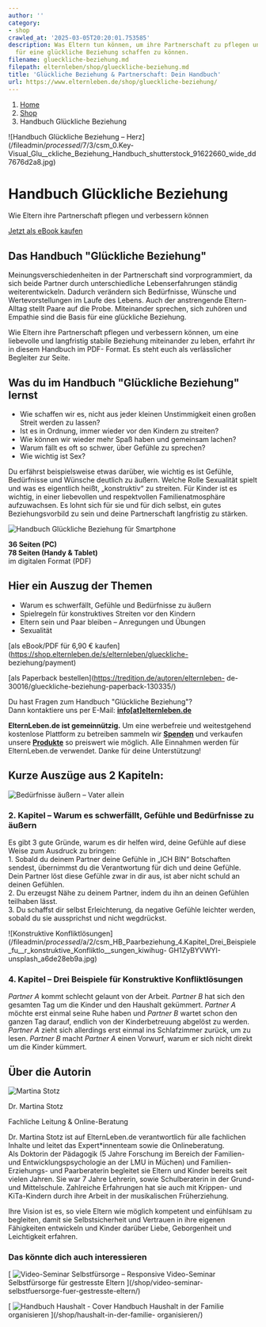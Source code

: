 ```yaml
---
author: ''
category:
- shop
crawled_at: '2025-03-05T20:20:01.753585'
description: Was Eltern tun können, um ihre Partnerschaft zu pflegen und die Basis
  für eine glückliche Beziehung schaffen zu können.
filename: glueckliche-beziehung.md
filepath: elternleben/shop/glueckliche-beziehung.md
title: 'Glückliche Beziehung & Partnerschaft: Dein Handbuch'
url: https://www.elternleben.de/shop/glueckliche-beziehung/
---
```


  1. [ Home ](/)
  2. [ Shop ](/shop)
  3. Handbuch Glückliche Beziehung

![Handbuch Glückliche Beziehung – Herz](/fileadmin/_processed_/7/3/csm_0.Key-
Visual_Glu__ckliche_Beziehung_Handbuch_shutterstock_91622660_wide_dd7676d2a8.jpg)

#  Handbuch Glückliche Beziehung

Wie Eltern ihre Partnerschaft pflegen und verbessern können

[ Jetzt als eBook kaufen
](https://shop.elternleben.de/s/elternleben/glueckliche-beziehung/payment)

##  Das Handbuch "Glückliche Beziehung"

Meinungsverschiedenheiten in der Partnerschaft sind vorprogrammiert, da sich
beide Partner durch unterschiedliche Lebenserfahrungen ständig
weiterentwickeln. Dadurch verändern sich Bedürfnisse, Wünsche und
Wertevorstellungen im Laufe des Lebens. Auch der anstrengende Eltern-Alltag
stellt Paare auf die Probe. Miteinander sprechen, sich zuhören und Empathie
sind die Basis für eine glückliche Beziehung.

Wie Eltern ihre Partnerschaft pflegen und verbessern können, um eine
liebevolle und langfristig stabile Beziehung miteinander zu leben, erfahrt ihr
in diesem Handbuch im PDF- Format. Es steht euch als verlässlicher Begleiter
zur Seite.

##  Was du im Handbuch "Glückliche Beziehung" lernst

  * Wie schaffen wir es, nicht aus jeder kleinen Unstimmigkeit einen großen Streit werden zu lassen?
  * Ist es in Ordnung, immer wieder vor den Kindern zu streiten?
  * Wie können wir wieder mehr Spaß haben und gemeinsam lachen?
  * Warum fällt es oft so schwer, über Gefühle zu sprechen?
  * Wie wichtig ist Sex?

Du erfährst beispielsweise etwas darüber, wie wichtig es ist Gefühle,
Bedürfnisse und Wünsche deutlich zu äußern. Welche Rolle Sexualität spielt und
was es eigentlich heißt, „konstruktiv“ zu streiten. Für Kinder ist es wichtig,
in einer liebevollen und respektvollen Familienatmosphäre aufzuwachsen. Es
lohnt sich für sie und für dich selbst, ein gutes Beziehungsvorbild zu sein
und deine Partnerschaft langfristig zu stärken.

![Handbuch Glückliche Beziehung für
Smartphone](/fileadmin/_processed_/b/5/csm_Paarbeziehung_mobile_d0237442be.png)

**36 Seiten (PC)  
78 Seiten (Handy & Tablet)**  
im digitalen Format (PDF)

## Hier ein Auszug der Themen

  * Warum es schwerfällt, Gefühle und Bedürfnisse zu äußern
  * Spielregeln für konstruktives Streiten vor den Kindern
  * Eltern sein und Paar bleiben – Anregungen und Übungen
  * Sexualität

[als eBook/PDF für 6,90 €
kaufen](https://shop.elternleben.de/s/elternleben/glueckliche-
beziehung/payment)

[als Paperback bestellen](https://tredition.de/autoren/elternleben-
de-30016/glueckliche-beziehung-paperback-130335/)

Du hast Fragen zum Handbuch "Glückliche Beziehung"?  
Dann kontaktiere uns per E-Mail:
**[info[at]elternleben.de](javascript:linkTo_UnCryptMailto\(%27nbjmup%2BjogpAfmufsomfcfo%5C%2Fef%27\);)**

**ElternLeben.de ist gemeinnützig.** Um eine werbefreie und weitestgehend
kostenlose Plattform zu betreiben sammeln wir
**[Spenden](https://www.elternleben.de/spenden/)** und verkaufen unsere
**[Produkte](https://www.elternleben.de/shop/)** so preiswert wie möglich.
Alle Einnahmen werden für ElternLeben.de verwendet. Danke für deine
Unterstützung!

##  Kurze Auszüge aus 2 Kapiteln:

![Bedürfnisse äußern – Vater
allein](/fileadmin/_processed_/3/c/csm_HB_Paarbeziehung_2.Kapitel_Warum_es_schwerfa__llt__Gefu__hle_und_Bedu__rfnisse_zu_a__ussern_iStock-484576380_0087b19e4a.jpg)

### 2\. Kapitel – Warum es schwerfällt, Gefühle und Bedürfnisse zu äußern

Es gibt 3 gute Gründe, warum es dir helfen wird, deine Gefühle auf diese Weise
zum Ausdruck zu bringen:  
1\. Sobald du deinem Partner deine Gefühle in „ICH BIN“ Botschaften sendest,
übernimmst du die Verantwortung für dich und deine Gefühle. Dein Partner löst
diese Gefühle zwar in dir aus, ist aber nicht schuld an deinen Gefühlen.  
2\. Du erzeugst Nähe zu deinem Partner, indem du ihn an deinen Gefühlen
teilhaben lässt.  
3\. Du schaffst dir selbst Erleichterung, da negative Gefühle leichter werden,
sobald du sie aussprichst und nicht wegdrückst.

![Konstruktive
Konfliktlösungen](/fileadmin/_processed_/a/2/csm_HB_Paarbeziehung_4.Kapitel_Drei_Beispiele_fu__r_konstruktive_Konfliktlo__sungen_kiwihug-
GH1ZyBYVWYI-unsplash_a6de28eb9a.jpg)

### 4\. Kapitel – Drei Beispiele für Konstruktive Konfliktlösungen

_Partner A_ kommt schlecht gelaunt von der Arbeit. _Partner B_ hat sich den
gesamten Tag um die Kinder und den Haushalt gekümmert. _Partner A_ möchte erst
einmal seine Ruhe haben und _Partner B_ wartet schon den ganzen Tag darauf,
endlich von der Kinderbetreuung abgelöst zu werden. _Partner A_ zieht sich
allerdings erst einmal ins Schlafzimmer zurück, um zu lesen. _Partner B_ macht
_Partner A_ einen Vorwurf, warum er sich nicht direkt um die Kinder kümmert.

##  Über die Autorin

![Martina
Stotz](/fileadmin/_processed_/2/4/csm_Dr._Martina_Stotz_NAH_neu_90a21d79e3.jpeg)

Dr. Martina Stotz

Fachliche Leitung & Online-Beratung

Dr. Martina Stotz ist auf ElternLeben.de verantwortlich für alle fachlichen
Inhalte und leitet das Expert*innenteam sowie die Onlineberatung.  
Als Doktorin der Pädagogik (5 Jahre Forschung im Bereich der Familien- und
Entwicklungspsychologie an der LMU in Müchen) und Familien- Erziehungs- und
Paarberaterin begleitet sie Eltern und Kinder bereits seit vielen Jahren. Sie
war 7 Jahre Lehrerin, sowie Schulberaterin in der Grund- und Mittelschule.
Zahlreiche Erfahrungen hat sie auch mit Krippen- und KiTa-Kindern durch ihre
Arbeit in der musikalischen Früherziehung.  
  
Ihre Vision ist es, so viele Eltern wie möglich kompetent und einfühlsam zu
begleiten, damit sie Selbstsicherheit und Vertrauen in ihre eigenen
Fähigkeiten entwickeln und Kinder darüber Liebe, Geborgenheit und Leichtigkeit
erfahren.

### Das könnte dich auch interessieren

[ ![Video-Seminar Selbstfürsorge –
Responsive](/fileadmin/_processed_/2/b/csm_VideoSeminar_Selbstfuersorge_teaserbild_v2_e3ba0508ca.png)
Video-Seminar Selbstfürsorge für gestresste Eltern ](/shop/video-seminar-
selbstfuersorge-fuer-gestresste-eltern/)

[ ](/shop/glueckliche-beziehung/)

[ ![Handbuch Haushalt -
Cover](/fileadmin/_processed_/f/7/csm_Handbuch_haushalt_teaser_d5f831a3c4.png)
Handbuch Haushalt in der Familie organisieren ](/shop/haushalt-in-der-familie-
organisieren/)

